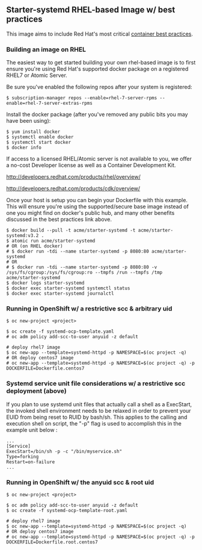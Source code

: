 ## Starter-systemd RHEL-based Image w/ best practices 
This image aims to include Red Hat's most critical [container best practices](http://docs.projectatomic.io/container-best-practices/).

### Building an image on RHEL
The easiest way to get started building your own rhel-based image is to first ensure you're using Red Hat's supported docker package on a registered RHEL7 or Atomic Server.

Be sure you've enabled the following repos after your system is registered:
```shell
$ subscription-manager repos --enable=rhel-7-server-rpms --enable=rhel-7-server-extras-rpms
```
Install the docker package (after you've removed any public bits you may have been using):
```shell
$ yum install docker
$ systemctl enable docker
$ systemctl start docker
$ docker info
```
If access to a licensed RHEL/Atomic server is not available to you, we offer a no-cost Developer license as well as a Container Development Kit.

http://developers.redhat.com/products/rhel/overview/  

http://developers.redhat.com/products/cdk/overview/

Once your host is setup you can begin your Dockerfile with this example. This will ensure you're using the supported/secure base image instead of one you might find on docker's public hub, and many other benefits discussed in the best practices link above.
```shell
$ docker build --pull -t acme/starter-systemd -t acme/starter-systemd:v3.2 .
$ atomic run acme/starter-systemd
# OR (on RHEL docker)
# $ docker run -tdi --name starter-systemd -p 8080:80 acme/starter-systemd
# OR
# $ docker run -tdi --name starter-systemd -p 8080:80 -v /sys/fs/cgroup:/sys/fs/cgroup:ro --tmpfs /run --tmpfs /tmp acme/starter-systemd
$ docker logs starter-systemd 
$ docker exec starter-systemd systemctl status
$ docker exec starter-systemd journalctl
```
### Running in OpenShift w/ a restrictive scc & arbitrary uid
```shell
$ oc new-project <project>

$ oc create -f systemd-ocp-template.yaml
# oc adm policy add-scc-to-user anyuid -z default

# deploy rhel7 image
$ oc new-app --template=systemd-httpd -p NAMESPACE=$(oc project -q)
# OR deploy centos7 image
# oc new-app --template=systemd-httpd -p NAMESPACE=$(oc project -q) -p DOCKERFILE=Dockerfile.centos7
```
### Systemd service unit file considerations w/ a restrictive scc deployment (above)

If you plan to use systemd unit files that actually call a shell as a ExecStart, the invoked shell environment needs to be relaxed in order to prevent your EUID from being reset to RUID by bash/sh.
This applies to the calling and execution shell on script, the "-p" flag is used to accomplish this in the example unit below :  

```shell
...
[Service]
ExecStart=/bin/sh -p -c "/bin/myservice.sh"
Type=forking
Restart=on-failure
...
```
### Running in OpenShift w/ the anyuid scc & root uid
```shell
$ oc new-project <project>

$ oc adm policy add-scc-to-user anyuid -z default
$ oc create -f systemd-ocp-template-root.yaml

# deploy rhel7 image
$ oc new-app --template=systemd-httpd -p NAMESPACE=$(oc project -q)
# OR deploy centos7 image
# oc new-app --template=systemd-httpd -p NAMESPACE=$(oc project -q) -p DOCKERFILE=Dockerfile.root.centos7
```
